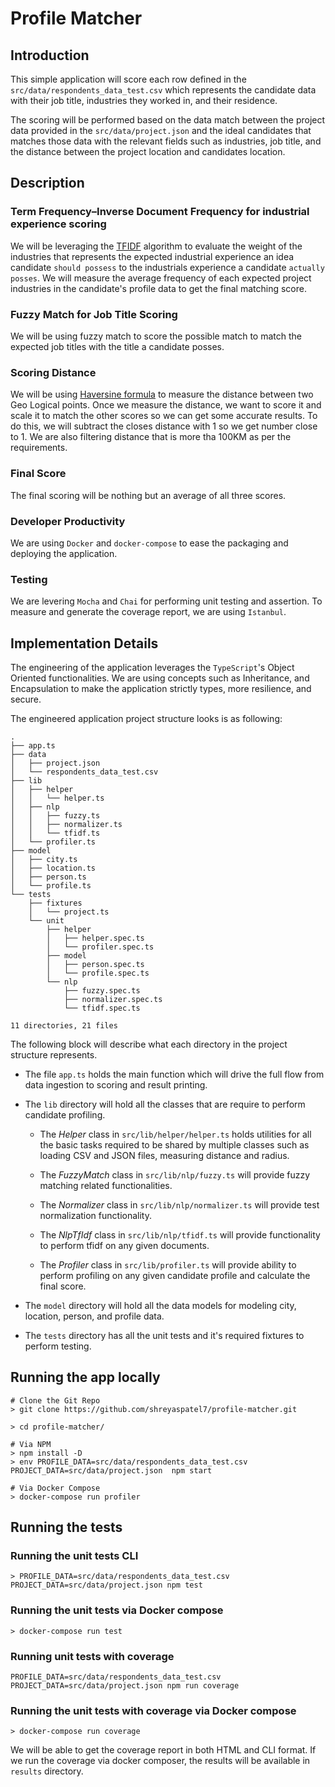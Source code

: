 # Profile Matcher
## Introduction
This simple application will score each row defined in the `src/data/respondents_data_test.csv` which represents the candidate data with their job title, industries they worked in, and their residence. 

The scoring will be performed based on the data match between the project data provided in the `src/data/project.json` and the ideal candidates that matches those data with the relevant fields such as industries, job title, and the distance between the project location and candidates location. 

## Description
### Term Frequency–Inverse Document Frequency for industrial experience scoring
We will be leveraging the [TFIDF](https://en.wikipedia.org/wiki/Tf%E2%80%93idf) algorithm to evaluate the weight of the industries that represents the expected industrial experience an idea candidate `should possess` to the industrials experience a candidate `actually posses`. We will measure the average frequency of each expected project industries in the candidate's profile data to get the final matching score.

### Fuzzy Match for Job Title Scoring
We will be using fuzzy match to score the possible  match to match the expected job titles with the title a candidate posses. 

### Scoring Distance
We will be using [Haversine formula](https://en.wikipedia.org/wiki/Haversine_formula) to measure the distance between two Geo Logical points. Once we measure the distance, we want to score it and scale it to match the other scores so we can get some accurate results. To do this, we will subtract the closes distance with 1  so we get number close to 1. We are also filtering distance that is more tha 100KM as per the requirements.

### Final Score
The final scoring will be nothing but an average of all three scores.

### Developer Productivity
We are using `Docker` and `docker-compose` to ease the packaging and deploying the application.

### Testing
We are levering `Mocha` and `Chai` for performing unit testing and assertion. To measure and generate the coverage report, we are using `Istanbul`.

## Implementation Details

The engineering of the application leverages the `TypeScript`'s  Object Oriented functionalities. We are using concepts such as Inheritance, and Encapsulation to make the application strictly types, more resilience, and secure.

The engineered application project structure looks is as following:

```
.
├── app.ts
├── data
│   ├── project.json
│   └── respondents_data_test.csv
├── lib
│   ├── helper
│   │   └── helper.ts
│   ├── nlp
│   │   ├── fuzzy.ts
│   │   ├── normalizer.ts
│   │   └── tfidf.ts
│   └── profiler.ts
├── model
│   ├── city.ts
│   ├── location.ts
│   ├── person.ts
│   └── profile.ts
└── tests
    ├── fixtures
    │   └── project.ts
    └── unit
        ├── helper
        │   ├── helper.spec.ts
        │   └── profiler.spec.ts
        ├── model
        │   ├── person.spec.ts
        │   └── profile.spec.ts
        └── nlp
            ├── fuzzy.spec.ts
            ├── normalizer.spec.ts
            └── tfidf.spec.ts

11 directories, 21 files
```
The following block will describe what each directory in the project structure represents. 

- The file `app.ts` holds the main function which will drive the full flow from data ingestion to scoring and result printing.

- The `lib` directory will hold all the classes that are require to perform candidate profiling.
    - The *Helper* class in `src/lib/helper/helper.ts` holds utilities for all the basic tasks required to be shared by multiple classes such as loading CSV and JSON files, measuring distance and radius.

    -  The *FuzzyMatch* class in `src/lib/nlp/fuzzy.ts` will provide fuzzy matching related functionalities.

    -  The *Normalizer* class in `src/lib/nlp/normalizer.ts` will provide test normalization functionality.

    - The *NlpTfIdf* class in `src/lib/nlp/tfidf.ts` will provide functionality to perform tfidf on any given documents.

    - The *Profiler* class in `src/lib/profiler.ts` will provide ability to perform profiling on any given candidate profile and calculate the final score.

- The `model` directory will hold all the data models for modeling city, location, person, and profile data.

- The `tests` directory has all the unit tests and it's required fixtures to perform testing.

## Running the app locally
```
# Clone the Git Repo
> git clone https://github.com/shreyaspatel7/profile-matcher.git

> cd profile-matcher/

# Via NPM
> npm install -D
> env PROFILE_DATA=src/data/respondents_data_test.csv PROJECT_DATA=src/data/project.json  npm start

# Via Docker Compose
> docker-compose run profiler
```


## Running the tests

###  Running the unit tests CLI
```
> PROFILE_DATA=src/data/respondents_data_test.csv PROJECT_DATA=src/data/project.json npm test
```


###  Running the unit tests via Docker compose
```
> docker-compose run test
```


###  Running unit tests with coverage
```
PROFILE_DATA=src/data/respondents_data_test.csv PROJECT_DATA=src/data/project.json npm run coverage
```

###  Running the unit tests with coverage via Docker compose
```
> docker-compose run coverage
```
We will be able to get the coverage report in both  HTML and CLI format. If we run the coverage via docker composer,  the results will be available in `results` directory.


